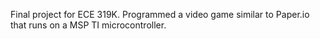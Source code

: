 Final project for ECE 319K. Programmed a video game similar to Paper.io that runs on a MSP TI microcontroller.
